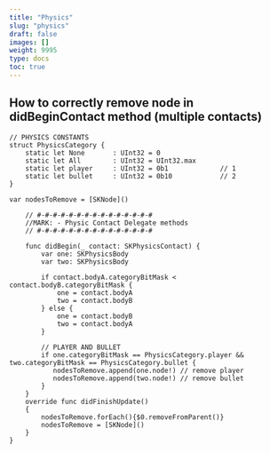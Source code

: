 ```yaml
---
title: "Physics"
slug: "physics"
draft: false
images: []
weight: 9995
type: docs
toc: true
---
```


## How to correctly remove node in didBeginContact method (multiple contacts)
    // PHYSICS CONSTANTS
    struct PhysicsCategory {
        static let None       : UInt32 = 0
        static let All        : UInt32 = UInt32.max
        static let player     : UInt32 = 0b1             // 1
        static let bullet     : UInt32 = 0b10            // 2 
    }

    var nodesToRemove = [SKNode]()

        // #-#-#-#-#-#-#-#-#-#-#-#-#-#-#
        //MARK: - Physic Contact Delegate methods
        // #-#-#-#-#-#-#-#-#-#-#-#-#-#-#
        
        func didBegin(_ contact: SKPhysicsContact) {
            var one: SKPhysicsBody
            var two: SKPhysicsBody
            
            if contact.bodyA.categoryBitMask < contact.bodyB.categoryBitMask {
                one = contact.bodyA
                two = contact.bodyB
            } else {
                one = contact.bodyB
                two = contact.bodyA
            }
            
            // PLAYER AND BULLET
            if one.categoryBitMask == PhysicsCategory.player && two.categoryBitMask == PhysicsCategory.bullet {
               nodesToRemove.append(one.node!) // remove player
               nodesToRemove.append(two.node!) // remove bullet
            }
        }
        override func didFinishUpdate()
        {
            nodesToRemove.forEach(){$0.removeFromParent()}
            nodesToRemove = [SKNode]()
        }
    }

